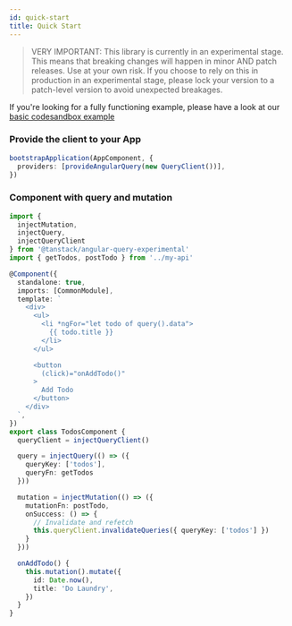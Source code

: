 ```yaml
---
id: quick-start
title: Quick Start
---
```


> VERY IMPORTANT: This library is currently in an experimental stage. This means that breaking changes will happen in minor AND patch releases. Use at your own risk. If you choose to rely on this in production in an experimental stage, please lock your version to a patch-level version to avoid unexpected breakages.

[//]: # 'Example'

If you're looking for a fully functioning example, please have a look at our [basic codesandbox example](../examples/angular/basic)

### Provide the client to your App

```typescript
bootstrapApplication(AppComponent, {
  providers: [provideAngularQuery(new QueryClient())],
})
```

### Component with query and mutation

```typescript
import {
  injectMutation,
  injectQuery,
  injectQueryClient
} from '@tanstack/angular-query-experimental'
import { getTodos, postTodo } from '../my-api'

@Component({
  standalone: true,
  imports: [CommonModule],
  template: `
    <div>
      <ul>
        <li *ngFor="let todo of query().data">
          {{ todo.title }}
        </li>
      </ul>

      <button
        (click)="onAddTodo()"
      >
        Add Todo
      </button>
    </div>
  `,
})
export class TodosComponent {
  queryClient = injectQueryClient()

  query = injectQuery(() => ({
    queryKey: ['todos'],
    queryFn: getTodos
  }))

  mutation = injectMutation(() => ({
    mutationFn: postTodo,
    onSuccess: () => {
      // Invalidate and refetch
      this.queryClient.invalidateQueries({ queryKey: ['todos'] })
    }
  }))

  onAddTodo() {
    this.mutation().mutate({
      id: Date.now(),
      title: 'Do Laundry',
    })
  }
}
```

[//]: # 'Example'
